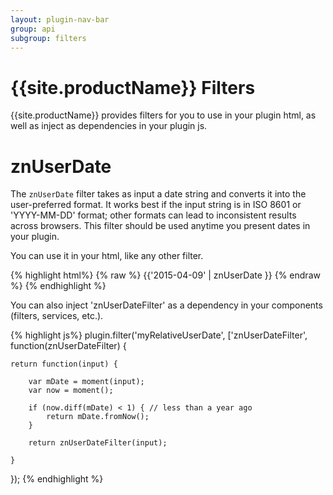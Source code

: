 ```yaml
---
layout: plugin-nav-bar
group: api
subgroup: filters
---
```


# {{site.productName}} Filters

{{site.productName}} provides filters for you to use in your plugin html, as well as inject as dependencies in your plugin js.

# znUserDate

The `znUserDate` filter takes as input a date string and converts it into the user-preferred format. It works best if the input string is in ISO 8601 or 'YYYY-MM-DD' format; other formats can lead to inconsistent results across browsers. This filter should be used anytime you present dates in your plugin.

You can use it in your html, like any other filter.

{% highlight html%}
{% raw %}
<span>{{'2015-04-09' | znUserDate }}</span>
{% endraw %}
{% endhighlight %}

You can also inject 'znUserDateFilter' as a dependency in your components (filters, services, etc.).

{% highlight js%}
plugin.filter('myRelativeUserDate', ['znUserDateFilter', function(znUserDateFilter) {

    return function(input) {

        var mDate = moment(input);
        var now = moment();

        if (now.diff(mDate) < 1) { // less than a year ago
            return mDate.fromNow();
        }

        return znUserDateFilter(input);

    }

});
{% endhighlight %}

